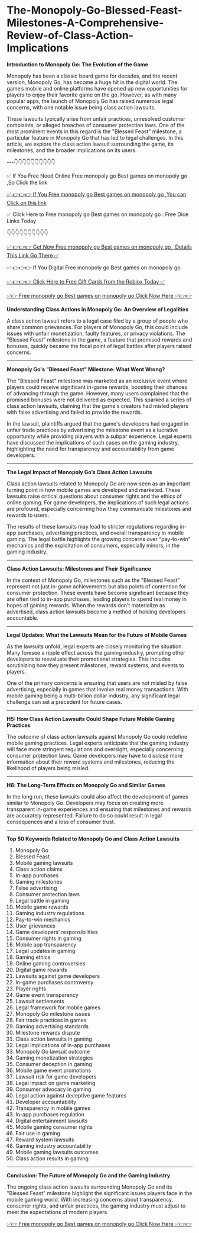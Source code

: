 # The-Monopoly-Go-Blessed-Feast-Milestones-A-Comprehensive-Review-of-Class-Action-Implications

**Introduction to Monopoly Go: The Evolution of the Game**

Monopoly has been a classic board game for decades, and the recent version, Monopoly Go, has become a huge hit in the digital world. The game’s mobile and online platforms have opened up new opportunities for players to enjoy their favorite game on the go. However, as with many popular apps, the launch of Monopoly Go has raised numerous legal concerns, with one notable issue being class action lawsuits.

These lawsuits typically arise from unfair practices, unresolved customer complaints, or alleged breaches of consumer protection laws. One of the most prominent events in this regard is the "Blessed Feast" milestone, a particular feature in Monopoly Go that has led to legal challenges. In this article, we explore the class action lawsuit surrounding the game, its milestones, and the broader implications on its users.

---👇👇👇👇👇👇👇👇👇👇

 ✅ If You Free Need Online Free monopoly go Best games on monopoly go ,So Click the link

 [✅ 👉👉👉 If You Free monopoly go Best games on monopoly go ,You can Click on this link](https://dmfarid.com/monopoly-go/)

 ✅ Click Here to Free monopoly go Best games on monopoly go : Free Dice Links  Today 

 👇👇👇👇👇👇👇👇👇👇

 [✅ 👉👉👉 Get Now Free monopoly go Best games on monopoly go , Details This Link Go There ✅](https://dmfarid.com/monopoly-go/)

 ✅ 👉👉👉 If You Digital Free monopoly go Best games on monopoly go

 [✅ 👉👉👉 Click Here to Free Gift Cards from the Roblox Today ✅](https://dmfarid.com/monopoly-go/)
 

[✅👉 Free monopoly go Best games on monopoly go Click Now Here ✅👉👉](https://dmfarid.com/monopoly-go/)

**Understanding Class Actions in Monopoly Go: An Overview of Legalities**

A class action lawsuit refers to a legal case filed by a group of people who share common grievances. For players of Monopoly Go, this could include issues with unfair monetization, faulty features, or privacy violations. The "Blessed Feast" milestone in the game, a feature that promised rewards and bonuses, quickly became the focal point of legal battles after players raised concerns.

---

**Monopoly Go's "Blessed Feast" Milestone: What Went Wrong?**

The "Blessed Feast" milestone was marketed as an exclusive event where players could receive significant in-game rewards, boosting their chances of advancing through the game. However, many users complained that the promised bonuses were not delivered as expected. This sparked a series of class action lawsuits, claiming that the game's creators had misled players with false advertising and failed to provide the rewards.

In the lawsuit, plaintiffs argued that the game's developers had engaged in unfair trade practices by advertising the milestone event as a lucrative opportunity while providing players with a subpar experience. Legal experts have discussed the implications of such cases on the gaming industry, highlighting the need for transparency and accountability from game developers.

---

**The Legal Impact of Monopoly Go’s Class Action Lawsuits**

Class action lawsuits related to Monopoly Go are now seen as an important turning point in how mobile games are developed and marketed. These lawsuits raise critical questions about consumer rights and the ethics of online gaming. For game developers, the implications of such legal actions are profound, especially concerning how they communicate milestones and rewards to users.

The results of these lawsuits may lead to stricter regulations regarding in-app purchases, advertising practices, and overall transparency in mobile gaming. The legal battle highlights the growing concerns over "pay-to-win" mechanics and the exploitation of consumers, especially minors, in the gaming industry.

---

**Class Action Lawsuits: Milestones and Their Significance**

In the context of Monopoly Go, milestones such as the "Blessed Feast" represent not just in-game achievements but also points of contention for consumer protection. These events have become significant because they are often tied to in-app purchases, leading players to spend real money in hopes of gaining rewards. When the rewards don’t materialize as advertised, class action lawsuits become a method of holding developers accountable.

---

**Legal Updates: What the Lawsuits Mean for the Future of Mobile Games**

As the lawsuits unfold, legal experts are closely monitoring the situation. Many foresee a ripple effect across the gaming industry, prompting other developers to reevaluate their promotional strategies. This includes scrutinizing how they present milestones, reward systems, and events to players.

One of the primary concerns is ensuring that users are not misled by false advertising, especially in games that involve real money transactions. With mobile gaming being a multi-billion dollar industry, any significant legal challenge can set a precedent for future cases.

---

**H5: How Class Action Lawsuits Could Shape Future Mobile Gaming Practices**

The outcome of class action lawsuits against Monopoly Go could redefine mobile gaming practices. Legal experts anticipate that the gaming industry will face more stringent regulations and oversight, especially concerning consumer protection laws. Game developers may have to disclose more information about their reward systems and milestones, reducing the likelihood of players being misled.

---

**H6: The Long-Term Effects on Monopoly Go and Similar Games**

In the long run, these lawsuits could also affect the development of games similar to Monopoly Go. Developers may focus on creating more transparent in-game experiences and ensuring that milestones and rewards are accurately represented. Failure to do so could result in legal consequences and a loss of consumer trust.

---

**Top 50 Keywords Related to Monopoly Go and Class Action Lawsuits**

1. Monopoly Go
2. Blessed Feast
3. Mobile gaming lawsuits
4. Class action claims
5. In-app purchases
6. Gaming milestones
7. False advertising
8. Consumer protection laws
9. Legal battle in gaming
10. Mobile game rewards
11. Gaming industry regulations
12. Pay-to-win mechanics
13. User grievances
14. Game developers’ responsibilities
15. Consumer rights in gaming
16. Mobile app transparency
17. Legal updates in gaming
18. Gaming ethics
19. Online gaming controversies
20. Digital game rewards
21. Lawsuits against game developers
22. In-game purchases controversy
23. Player rights
24. Game event transparency
25. Lawsuit settlements
26. Legal framework for mobile games
27. Monopoly Go milestone issues
28. Fair trade practices in games
29. Gaming advertising standards
30. Milestone rewards dispute
31. Class action lawsuits in gaming
32. Legal implications of in-app purchases
33. Monopoly Go lawsuit outcome
34. Gaming monetization strategies
35. Consumer deception in gaming
36. Mobile game event promotions
37. Lawsuit risk for game developers
38. Legal impact on game marketing
39. Consumer advocacy in gaming
40. Legal action against deceptive game features
41. Developer accountability
42. Transparency in mobile games
43. In-app purchases regulation
44. Digital entertainment lawsuits
45. Mobile gaming consumer rights
46. Fair use in gaming
47. Reward system lawsuits
48. Gaming industry accountability
49. Mobile gaming lawsuits outcomes
50. Class action results in gaming

---

**Conclusion: The Future of Monopoly Go and the Gaming Industry**

The ongoing class action lawsuits surrounding Monopoly Go and its "Blessed Feast" milestone highlight the significant issues players face in the mobile gaming world. With increasing concerns about transparency, consumer rights, and unfair practices, the gaming industry must adjust to meet the expectations of modern players.

[✅👉 Free monopoly go Best games on monopoly go Click Now Here ✅👉👉](https://dmfarid.com/monopoly-go/)
